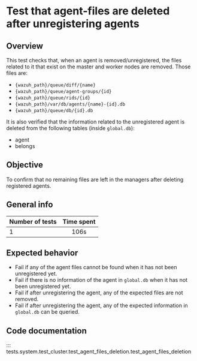 # Test that agent-files are deleted after unregistering agents
## Overview
This test checks that, when an agent is removed/unregistered, the files related to it that exist on the master and worker nodes are removed. Those files are:

- `{wazuh_path}/queue/diff/{name}`
- `{wazuh_path}/queue/agent-groups/{id}`
- `{wazuh_path}/queue/rids/{id}`
- `{wazuh_path}/var/db/agents/{name}-{id}.db`
- `{wazuh_path}/queue/db/{id}.db`

It is also verified that the information related to the unregistered agent is deleted from the following tables (inside `global.db`):

- agent
- belongs

## Objective

To confirm that no remaining files are left in the managers after deleting registered agents.

## General info

| Number of tests | Time spent |
|:--|:--:|
| 1 | 106s |

## Expected behavior

- Fail if any of the agent files cannot be found when it has not been unregistered yet.
- Fail if there is no information of the agent in `global.db` when it has not been unregistered yet.
- Fail if after unregistering the agent, any of the expected files are not removed.
- Fail if after unregistering the agent, any of the expected information in `global.db` can be queried.

## Code documentation

::: tests.system.test_cluster.test_agent_files_deletion.test_agent_files_deletion
